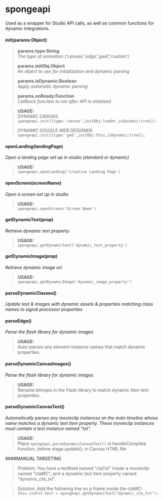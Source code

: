 # spongeapi
Used as a wrapper for Studio API calls, as well as common functions for dynamic integrations.

#### init(params:Object)
> **params.type:String**  
> *The type of animation ('canvas','edge','gwd','custom')*
> 
> **params.initObj:Object**  
> *An object to use for initialization and dynamic parsing*
> 
> **params.isDynamic:Boolean**  
> *Apply automatic dynamic parsing*
> 
> **params.onReady:Function**  
> *Callback funciton to run after API is initalized*

> **USAGE:**  
> *DYNAMIC CANVAS*:  
> `spongeapi.init({type:'canvas',initObj:loader,isDynamic:true});`
> 
> *DYNAMIC GOOGLE WEB DESIGNER*:  
> `spongeapi.init({type:'gwd',initObj:this,isDynamic:true});`

#### openLanding(landingPage)
*Open a landing page set up in studio (standard or dynamic)*  
> **USAGE:**  
> `spongeapi.openLanding('Creative Landing Page')`

#### openScreen(screenName)
*Open a screen set up in studio*  
> **USAGE:**  
> `spongeapi.openScreen('Screen Name')`

#### getDynamicText(prop)
*Retrieve dynamic text property.*  
> **USAGE:**  
> `spongeapi.getDynamicText('dynamic_text_property')`

#### getDynamicImage(prop)
*Retrieve dynamic image url.*  
> **USAGE:**  
> `spongeapi.getDynamicImage('dynamic_image_property')`

#### parseDynamicClasses()
*Update text & images with dynamic assets & properties matching class names to signal processor properties*

#### parseEdge()
*Parse the flash library for dynamic images*  
> **USAGE:**  
> Auto-parses any element instance names that match dynamic properties.

#### parseDynamicCanvasImages()
*Parse the flash library for dynamic images*  
> **USAGE:**  
> Rename bitmaps in the Flash library to match dynamic item text properties.

#### parseDynamicCanvasText()
*Automatically parses any movieclip instances on the main timeline whose name matches a dynamic text item property. These movieclip instances must contain a text instance named "txt".*

> **USAGE:**  
> Place `spongeapi.parseDynamicCanvasText()` in handleComplete function, before stage.update(); in Canvas HTML file

####MANUAL TARGETING
>_Problem:_
>You have a textfield named "ctaTxt" inside a movieclip named "ctaMC", and a dynamic text item property named "dynamic_cta_txt".

>_Solution:_
>Add the following line on a frame inside the ctaMC: 
>`this.ctaTxt.text = spongeapi.getDynamicText("dynamic_cta_txt");`

